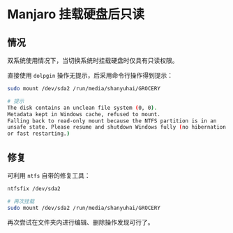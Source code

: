 # Manjaro 挂载硬盘后只读

## 情况

双系统使用情况下，当切换系统时挂载硬盘时仅具有只读权限。

直接使用 `dolpgin` 操作无提示，后采用命令行操作得到提示：

```bash
sudo mount /dev/sda2 /run/media/shanyuhai/GROCERY

# 提示
The disk contains an unclean file system (0, 0).
Metadata kept in Windows cache, refused to mount.
Falling back to read-only mount because the NTFS partition is in an
unsafe state. Please resume and shutdown Windows fully (no hibernation
or fast restarting.)
```



## 修复

可利用 `ntfs` 自带的修复工具：

```bash
ntfsfix /dev/sda2

# 再次挂载
sudo mount /dev/sda2 /run/media/shanyuhai/GROCERY
```

再次尝试在文件夹内进行编辑、删除操作发现可行了。